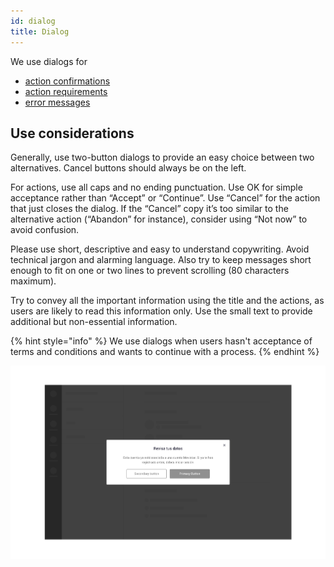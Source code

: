 ```yaml
---
id: dialog
title: Dialog
---
```


We use dialogs for

* [action confirmations](../feedback-scenarios/action-confirmation.md)
* [action requirements](../feedback-scenarios/action-requirement.md)
* [error messages](../feedback-scenarios/error-scenario.md)

## Use considerations

Generally, use two-button dialogs to provide an easy choice between two alternatives. Cancel buttons should always be on the left. 

For actions, use all caps and no ending punctuation. Use OK for simple acceptance rather than “Accept” or “Continue”. Use “Cancel” for the action that just closes the dialog. If the “Cancel” copy it’s too similar to the alternative action \(“Abandon” for instance\), consider using “Not now” to avoid confusion.

Please use short, descriptive and easy to understand copywriting. Avoid technical jargon and alarming language. Also try to keep messages short enough to fit on one or two lines to prevent scrolling \(80 characters maximum\).

Try to convey all the important information using the title and the actions, as users are likely to read this information only. Use the small text to provide additional but non-essential information.

{% hint style="info" %}
We use dialogs when users hasn't acceptance of terms and conditions and wants to continue with a process.
{% endhint %}

![](../../../img/sofa_dialog.jpg)

